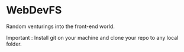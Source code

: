 # WebDevFS
Random venturings into the front-end world.

Important : Install git on your machine and clone your repo to any local folder.
